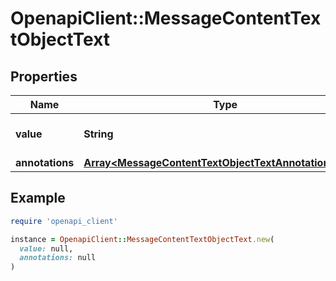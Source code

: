 # OpenapiClient::MessageContentTextObjectText

## Properties

| Name | Type | Description | Notes |
| ---- | ---- | ----------- | ----- |
| **value** | **String** | The data that makes up the text. |  |
| **annotations** | [**Array&lt;MessageContentTextObjectTextAnnotationsInner&gt;**](MessageContentTextObjectTextAnnotationsInner.md) |  |  |

## Example

```ruby
require 'openapi_client'

instance = OpenapiClient::MessageContentTextObjectText.new(
  value: null,
  annotations: null
)
```

